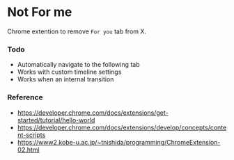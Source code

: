 # Not For me

Chrome extention to remove `For you` tab from X.

### Todo

- Automatically navigate to the following tab
- Works with custom timeline settings
- Works when an internal transition

### Reference

- https://developer.chrome.com/docs/extensions/get-started/tutorial/hello-world
- https://developer.chrome.com/docs/extensions/develop/concepts/content-scripts
- https://www2.kobe-u.ac.jp/~tnishida/programming/ChromeExtension-02.html

